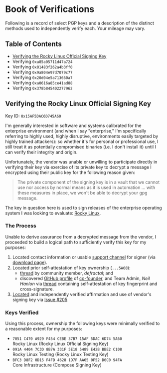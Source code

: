 # Book of Verifications
Following is a record of select PGP keys and a description of the distinct methods used to independently verify each. Your mileage may vary.

## Table of Contents
- [Verifying the Rocky Linux Official Signing Key](#pgp_verify-7051C470A929F454CEBE37B715AF5DAC6D745A60)
- Verifying `0xa85a05711d47a724`
- Verifying `0x01483f262a4b3ff0`
- Verifying `0x9a804e97d7079c77`
- Verifying `0x20d04e5a713660a7`
- Verifying `0xa0616a85ce41ad88`
- Verifying `0x378b845402277962`

## Verifying the Rocky Linux Official Signing Key
Key ID: `0x15AF5DAC6D745A60`

I'm generally interested in software and systems calibrated for the enterprise environment (and when I say "enterprise," I'm specifically referring to highly used, highly disruptive, environments easily targeted by highly trained attackers): so whether it's for personal or professional use, I still treat it as potentially compromised binaries (i.e. I don't install it) until I can verify their integrity and origin.

Unfortunately, the vendor was unable or unwilling to participate directly in verifying their key via exercise of its private key to decrypt a message I encrypted using their public key for the following reason given:

> The private component of the signing key is in a vault that we cannot use nor access by normal means as it is used in automation ... with these measures in place, we won't be able to decrypt your gpg message.

The key in question here is used to sign releases of the enterprise operating system I was looking to evaluate: [Rocky Linux](https://rockylinux.org/about).

### The Process

Unable to derive assurance from a decrypted message from the vendor, I proceeded to build a logical path to sufficiently verify this key for my purposes:

1.  Located contact information or usable [support channel](https://chat.rockylinux.org/ "General chat presumed to be attended by core team members; demonstrating association with and involvement in relevant work; with either opportunity for interactive key verification, else prior self-attestation of key ownership") for signer (via [download page](https://rockylinux.org/download/)).
2.  Located prior self-attestation of key ownership (`...5A60`):
    *   [thread](https://chat.rockylinux.org/rocky-linux/pl/xuwhf4iigfftujmdamynqeazay) by community member, _defractal_; and
    *   discovered [GitHub profile](https://github.com/NeilHanlon) of [co-founder](https://chat.rockylinux.org/rocky-linux/channels/town-square/a8m4hq3rcjdw9noyctwmit8kzw), and Team Admin, _Neil Hanlon_ via [thread](https://chat.rockylinux.org/rocky-linux/pl/czen111cq3g5fdpgn4jx8fzn4y) containing self-attestation of key fingerprint and cross-signature.
3.  [Located](https://github.com/rocky-linux/rockylinux.org/issues?q=gpg "Fingerprint of public key used to verify open source software are normally found within the same repository and expected to ship with releases") and independently verified affirmation and use of vendor's signing key via [Issue #205](https://github.com/rocky-linux/rockylinux.org/issues/205 "Issue description also presented hard copies of original key in question, in addition to other signing keys related to testing and infrastructure")

### Keys Verified

Using this process, ownership the following keys were minimally verified to a reasonable extent for my purposes:

*   `7051 C470 A929 F454 CEBE 37B7 15AF 5DAC 6D74 5A60`  
    Rocky Linux (Rocky Linux Official Signing Key)
*   `091A 4404 7C3D 8B7A 331F 5E18 5489 E42B BBE2 C108`  
    Rocky Linux Testing (Rocky Linux Testing Key)
*   `BFC3 D8F2 0D15 F4FD 4628 1D7F AA65 0F52 D6C0 94FA`  
    Core Infrastructure (Compose Signing Key)
